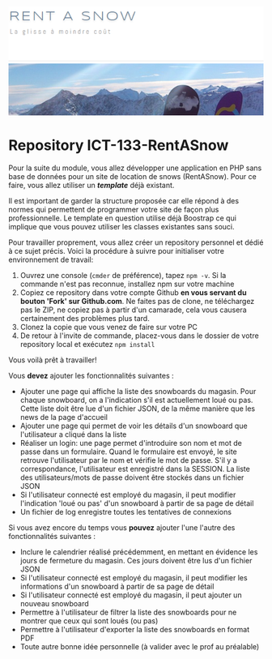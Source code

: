 ![introBanner](imgIntroReadme.PNG)

# Repository ICT-133-RentASnow

Pour la suite du module, vous allez développer une application en PHP sans base de données pour un site de location de snows (RentASnow). Pour ce faire, vous allez utiliser un ***template*** déjà existant.

Il est important de garder la structure proposée car elle répond à des normes qui permettent de programmer votre site de façon plus professionnelle.
Le template en question utilise déjà Boostrap ce qui implique que vous pouvez utiliser les classes existantes sans souci.

Pour travailler proprement, vous allez créer un repository personnel et dédié à ce sujet précis. Voici la procédure à suivre pour initialiser votre environnement de travail:

1. Ouvrez une console (`cmder` de préférence), tapez `npm -v`. Si la commande n'est pas reconnue, installez npm sur votre machine
2. Copiez ce repository dans votre compte Github **en vous servant du bouton 'Fork' sur Github.com**. Ne faites pas de clone, ne téléchargez pas le ZIP, ne copiez pas à partir d'un camarade, cela vous causera certainement des problèmes plus tard.
3. Clonez la copie que vous venez de faire sur votre PC
4. De retour à l'invite de commande, placez-vous dans le dossier de votre repository local et exécutez `npm install`

Vous voilà prêt à travailler!

Vous **devez** ajouter les fonctionnalités suivantes :

- Ajouter une page qui affiche la liste des snowboards du magasin. Pour chaque snowboard, on a l'indication s'il est actuellement loué ou pas. Cette liste doit être lue d'un fichier JSON, de la même manière que les news de la page d'accueil
- Ajouter une page qui permet de voir les détails d'un snowboard que l'utilisateur a cliqué dans la liste
- Réaliser un login: une page permet d'introduire son nom et mot de passe dans un formulaire. Quand le formulaire est envoyé, le site retrouve l'utilisateur par le nom et vérifie le mot de passe. S'il y a correspondance, l'utilisateur est enregistré dans la SESSION. La liste des utilisateurs/mots de passe doivent être stockés dans un fichier JSON
- Si l'utilisateur connecté est employé du magasin, il peut modifier l'indication 'loué ou pas' d'un snowboard à partir de sa page de détail
- Un fichier de log enregistre toutes les tentatives de connexions

Si vous avez encore du temps vous **pouvez** ajouter l'une l'autre des fonctionnalités suivantes :

- Inclure le calendrier réalisé précédemment, en mettant en évidence les jours de fermeture du magasin. Ces jours doivent être lus d'un fichier JSON
- Si l'utilisateur connecté est employé du magasin, il peut modifier les informations d'un snowboard à partir de sa page de détail
- Si l'utilisateur connecté est employé du magasin, il peut ajouter un nouveau snowboard
- Permettre à l'utilisateur de filtrer la liste des snowboards pour ne montrer que ceux qui sont loués (ou pas)
- Permettre à l'utilisateur d'exporter la liste des snowboards en format PDF
- Toute autre bonne idée personnelle (à valider avec le prof au préalable)
